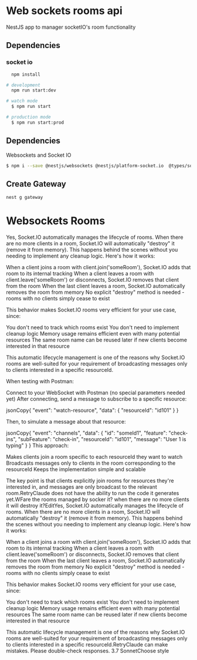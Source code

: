 # Web sockets rooms api
NestJS app to manager socketIO's room functionality

## Dependencies
### socket io
```bash
  npm install 
```

```bash
# development
  npm run start:dev
```

```bash
# watch mode
  $ npm run start

# production mode
  $ npm run start:prod
```

## Dependencies
Websockets and Socket IO
```bash
$ npm i --save @nestjs/websockets @nestjs/platform-socket.io  @types/socket.io
```

## Create Gateway
```bash
nest g gateway
```

# Websockets Rooms
Yes, Socket.IO automatically manages the lifecycle of rooms. When there are no more clients in a room, Socket.IO will automatically "destroy" it (remove it from memory). This happens behind the scenes without you needing to implement any cleanup logic.
Here's how it works:

When a client joins a room with client.join('someRoom'), Socket.IO adds that room to its internal tracking
When a client leaves a room with client.leave('someRoom') or disconnects, Socket.IO removes that client from the room
When the last client leaves a room, Socket.IO automatically removes the room from memory
No explicit "destroy" method is needed - rooms with no clients simply cease to exist

This behavior makes Socket.IO rooms very efficient for your use case, since:

You don't need to track which rooms exist
You don't need to implement cleanup logic
Memory usage remains efficient even with many potential resources
The same room name can be reused later if new clients become interested in that resource

This automatic lifecycle management is one of the reasons why Socket.IO rooms are well-suited for your requirement of broadcasting messages only to clients interested in a specific resourceId.




















When testing with Postman:

Connect to your WebSocket with Postman (no special parameters needed yet)
After connecting, send a message to subscribe to a specific resource:

jsonCopy{
"event": "watch-resource",
"data": {
"resourceId": "id101"
}
}

Then, to simulate a message about that resource:

jsonCopy{
"event": "channels",
"data": {
"id": "someId1",
"feature": "check-ins",
"subFeature": "check-in",
"resourceId": "id101",
"message": "User 1 is typing"
}
}
This approach:

Makes clients join a room specific to each resourceId they want to watch
Broadcasts messages only to clients in the room corresponding to the resourceId
Keeps the implementation simple and scalable

The key point is that clients explicitly join rooms for resources they're interested in, and messages are only broadcast to the relevant room.RetryClaude does not have the ability to run the code it generates yet.WFare the rooms managed by socker it? when there are no more clients it will destroy it?EditYes, Socket.IO automatically manages the lifecycle of rooms. When there are no more clients in a room, Socket.IO will automatically "destroy" it (remove it from memory). This happens behind the scenes without you needing to implement any cleanup logic.
Here's how it works:

When a client joins a room with client.join('someRoom'), Socket.IO adds that room to its internal tracking
When a client leaves a room with client.leave('someRoom') or disconnects, Socket.IO removes that client from the room
When the last client leaves a room, Socket.IO automatically removes the room from memory
No explicit "destroy" method is needed - rooms with no clients simply cease to exist

This behavior makes Socket.IO rooms very efficient for your use case, since:

You don't need to track which rooms exist
You don't need to implement cleanup logic
Memory usage remains efficient even with many potential resources
The same room name can be reused later if new clients become interested in that resource

This automatic lifecycle management is one of the reasons why Socket.IO rooms are well-suited for your requirement of broadcasting messages only to clients interested in a specific resourceId.RetryClaude can make mistakes. Please double-check responses. 3.7 SonnetChoose style